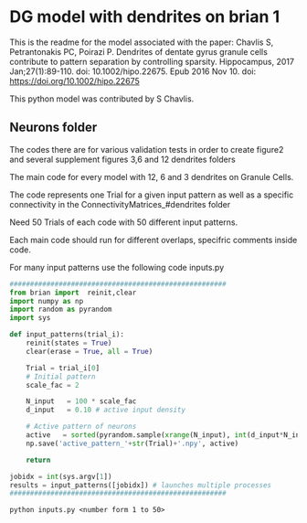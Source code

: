 # DG model with dendrites on brian 1

This is the readme for the model associated with the paper:
Chavlis S, Petrantonakis PC, Poirazi P. Dendrites of dentate gyrus granule cells contribute to pattern separation by controlling sparsity. Hippocampus, 2017 Jan;27(1):89-110. doi: 10.1002/hipo.22675. Epub 2016 Nov 10. doi: https://doi.org/10.1002/hipo.22675

This python model was contributed by S Chavlis.

## Neurons folder

The codes there are for various validation tests in order to create figure2 and several supplement figures 3,6 and 12 dendrites folders

The main code for every model with 12, 6 and 3 dendrites on Granule Cells.

The code represents one Trial for a given input pattern as well as a specific connectivity in the ConnectivityMatrices_#dendrites folder

Need 50 Trials of each code with 50 different input patterns. 

Each main code should run for different overlaps, specifric comments inside code.


For many input patterns use the following code inputs.py

```python
#####################################################
from brian import  reinit,clear
import numpy as np
import random as pyrandom
import sys

def input_patterns(trial_i):
    reinit(states = True)
    clear(erase = True, all = True)

    Trial = trial_i[0]
    # Initial pattern
    scale_fac = 2

    N_input   = 100 * scale_fac
    d_input   = 0.10 # active input density

    # Active pattern of neurons
    active   = sorted(pyrandom.sample(xrange(N_input), int(d_input*N_input)))
    np.save('active_pattern_'+str(Trial)+'.npy', active)

    return

jobidx = int(sys.argv[1])
results = input_patterns([jobidx]) # launches multiple processes
#####################################################
```

```
python inputs.py <number form 1 to 50>
```

